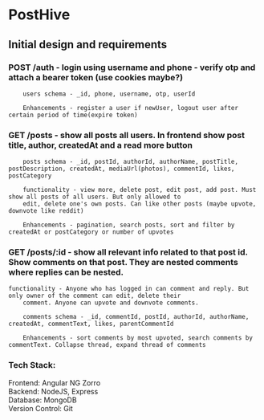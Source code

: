 # PostHive

## Initial design and requirements

 ### POST /auth - login using username and phone - verify otp and attach a bearer token (use cookies maybe?)
		
		users schema - _id, phone, username, otp, userId
		
		Enhancements - register a user if newUser, logout user after certain period of time(expire token)

### GET /posts - show all posts all users. In frontend show post title, author, createdAt and a read more button
 	 	
		posts schema - _id, postId, authorId, authorName, postTitle, postDescription, createdAt, mediaUrl(photos), commentId, likes, postCategory

		functionality - view more, delete post, edit post, add post. Must show all posts of all users. But only allowed to
		edit, delete one's own posts. Can like other posts (maybe upvote, downvote like reddit)

		Enhancements - pagination, search posts, sort and filter by createdAt or postCategory or number of upvotes

### GET /posts/:id - show all relevant info related to that post id. Show comments on that post. They are nested comments where replies can be nested. 
		
    functionality - Anyone who has logged in can comment and reply. But only owner of the comment can edit, delete their
		comment. Anyone can upvote and downvote comments.
    
		comments schema - _id, commentId, postId, authorId, authorName, createdAt, commentText, likes, parentCommentId

		Enhancements - sort comments by most upvoted, search comments by commentText. Collapse thread, expand thread of comments

### Tech Stack:
  Frontend: Angular NG Zorro  
  Backend: NodeJS, Express  
  Database: MongoDB  
  Version Control: Git  

